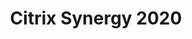 ---
title:  "Citrix Synergy 2020"
location: "Orlando, United States"
image: assets/images/events/2020-05-19-citrix-synergy.png
eventdate: 2020-05-19
categories: [ event ]
---